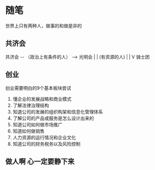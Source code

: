 # 随笔

世界上只有两种人，做事的和做是非的

##  共济会
共济会  -- （政治上有条件的人） --> 光明会
  |
  |
(有资源的人)
  |
  |
  V
骑士团

## 创业
创业需要明白的9个基本板块尝试
1. 懂企业的发展战略和商业模式
1. 了解法律治理结构
1. 知道公司的发展的组织构架和信息化管理体系
1. 了解公司的产品或服务是怎么设计出来的
1. 知道公司如何做市场推广
1. 知道如何做销售
1. 人力资源的运行情况和企业文化
1. 知道公司的财务税务以及风险控制

## 做人啊 心一定要静下来